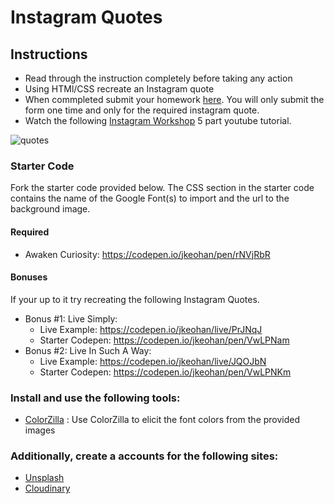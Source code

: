 # Instagram Quotes

## Instructions

 - Read through the instruction completely before taking any action
 - Using HTMl/CSS recreate an Instagram quote
 - When commpleted submit your homework [here](https://docs.google.com/forms/u/3/d/e/1FAIpQLSezWVG8OLr6ZxmRNOwZ6xsoYO5lu_7L1LTWA3X6iclG4iG_Hw/viewform?usp=send_form).  You will only submit the form one time and only for the required instagram quote.
 - Watch the following [Instagram Workshop](https://www.youtube.com/playlist?list=PL_vCSejjQiPyr7dbj-oJ8vjttYid9VWsb) 5 part youtube tutorial.

![quotes](https://i.imgur.com/Rq4A6Kt.png)

### Starter Code

Fork the starter code provided below. The CSS section in the starter code contains the name of the Google Font(s) to import and the url to the background image. 

#### Required
 - Awaken Curiosity: https://codepen.io/jkeohan/pen/rNVjRbR

#### Bonuses

If your up to it try recreating the following Instagram Quotes. 

 - Bonus #1: Live Simply: 
   - Live Example: https://codepen.io/jkeohan/live/PrJNqJ
   - Starter Codepen: https://codepen.io/jkeohan/pen/VwLPNam
 - Bonus #2: Live In Such A Way: 
   - Live Example: https://codepen.io/jkeohan/live/JQOJbN
   - Starter Codepen: https://codepen.io/jkeohan/pen/VwLPNKm

### Install and use the following tools:
  * [ColorZilla](https://chrome.google.com/webstore/detail/colorzilla/bhlhnicpbhignbdhedgjhgdocnmhomnp?hl=en) : Use ColorZilla to elicit the font colors from the provided images

### Additionally, create a accounts for the following sites:
- [Unsplash](https://unsplash.com/)
- [Cloudinary](https://cloudinary.com/)

